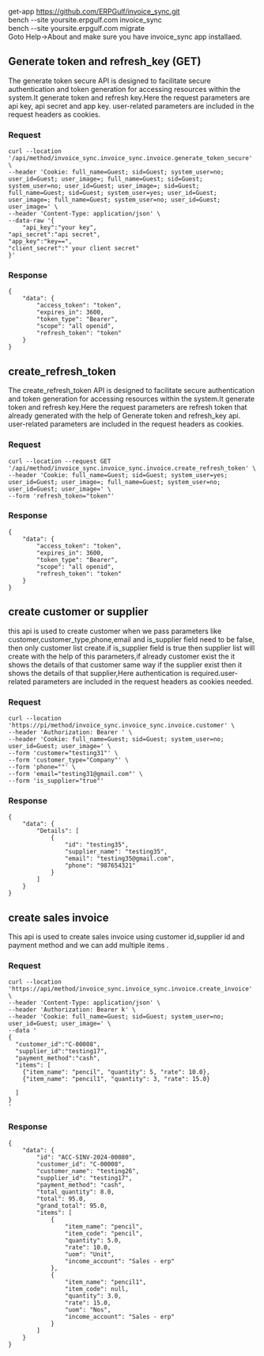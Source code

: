 get-app https://github.com/ERPGulf/invoice_sync.git \
bench --site yoursite.erpgulf.com invoice_sync \
bench --site yoursite.erpgulf.com migrate \
Goto Help->About and make sure you have invoice_sync app installaed.



## Generate token and refresh_key (GET)
The generate token secure API is designed to facilitate secure authentication and token generation for accessing resources within the system.It generate token and refresh key.Here the request parameters are api key, api secret and app key. user-related parameters are included in the request headers as cookies.
### Request

```
curl --location '/api/method/invoice_sync.invoice_sync.invoice.generate_token_secure' \
--header 'Cookie: full_name=Guest; sid=Guest; system_user=no; user_id=Guest; user_image=; full_name=Guest; sid=Guest; system_user=no; user_id=Guest; user_image=; sid=Guest; full_name=Guest; sid=Guest; system_user=yes; user_id=Guest; user_image=; full_name=Guest; system_user=no; user_id=Guest; user_image=' \
--header 'Content-Type: application/json' \
--data-raw '{
    "api_key":"your key",
"api_secret":"api secret",
"app_key":"key==",
"client_secret":" your client secret"
}'

```
### Response
```
{
    "data": {
        "access_token": "token",
        "expires_in": 3600,
        "token_type": "Bearer",
        "scope": "all openid",
        "refresh_token": "token"
    }
}

```

## create_refresh_token
The create_refresh_token API is designed to facilitate secure authentication and token generation for accessing resources within the system.It generate token and refresh key.Here the request parameters are refresh token that already generated with the help of Generate token and refresh_key api. user-related parameters are included in the request headers as cookies.
### Request

```
curl --location --request GET '/api/method/invoice_sync.invoice_sync.invoice.create_refresh_token' \
--header 'Cookie: full_name=Guest; sid=Guest; system_user=yes; user_id=Guest; user_image=; full_name=Guest; system_user=no; user_id=Guest; user_image=' \
--form 'refresh_token="token"'
```
### Response
```
{
    "data": {
        "access_token": "token",
        "expires_in": 3600,
        "token_type": "Bearer",
        "scope": "all openid",
        "refresh_token": "token"
    }
}
```

##  create customer or supplier
this api is used to create customer when we pass parameters like customer,customer_type,phone,email and is_supplier field need to be false, then only customer list create.if is_supplier field is true then supplier list will create with the help of this parameters,if already customer exist the it shows the details of that customer same way if the supplier exist then it shows the details of that supplier,Here authentication  is required.user-related parameters are included in the request headers as cookies needed.
### Request

```
curl --location 'https://pi/method/invoice_sync.invoice_sync.invoice.customer' \
--header 'Authorization: Bearer ' \
--header 'Cookie: full_name=Guest; sid=Guest; system_user=no; user_id=Guest; user_image=' \
--form 'customer="testing31"' \
--form 'customer_type="Company"' \
--form 'phone=""' \
--form 'email="testing31@gmail.com"' \
--form 'is_supplier="true"'

```
### Response
```
{
    "data": {
        "Details": [
            {
                "id": "testing35",
                "supplier_name": "testing35",
                "email": "testing35@gmail.com",
                "phone": "987654321"
            }
        ]
    }
}
```

## create sales invoice
This api is used to create sales invoice using customer id,supplier id and payment method and we can add multiple items .



### Request

```
curl --location 'https://api/method/invoice_sync.invoice_sync.invoice.create_invoice' \
--header 'Content-Type: application/json' \
--header 'Authorization: Bearer k' \
--header 'Cookie: full_name=Guest; sid=Guest; system_user=no; user_id=Guest; user_image=' \
--data '
{
  "customer_id":"C-00008",
  "supplier_id":"testing17",
  "payment_method":"cash",
  "items": [
    {"item_name": "pencil", "quantity": 5, "rate": 10.0},
    {"item_name": "pencil1", "quantity": 3, "rate": 15.0}
   
  ]
}
'
```
### Response
```
{
    "data": {
        "id": "ACC-SINV-2024-00080",
        "customer_id": "C-00008",
        "customer_name": "testing26",
        "supplier_id": "testing17",
        "payment_method": "cash",
        "total_quantity": 8.0,
        "total": 95.0,
        "grand_total": 95.0,
        "items": [
            {
                "item_name": "pencil",
                "item_code": "pencil",
                "quantity": 5.0,
                "rate": 10.0,
                "uom": "Unit",
                "income_account": "Sales - erp"
            },
            {
                "item_name": "pencil1",
                "item_code": null,
                "quantity": 3.0,
                "rate": 15.0,
                "uom": "Nos",
                "income_account": "Sales - erp"
            }
        ]
    }
}
```

